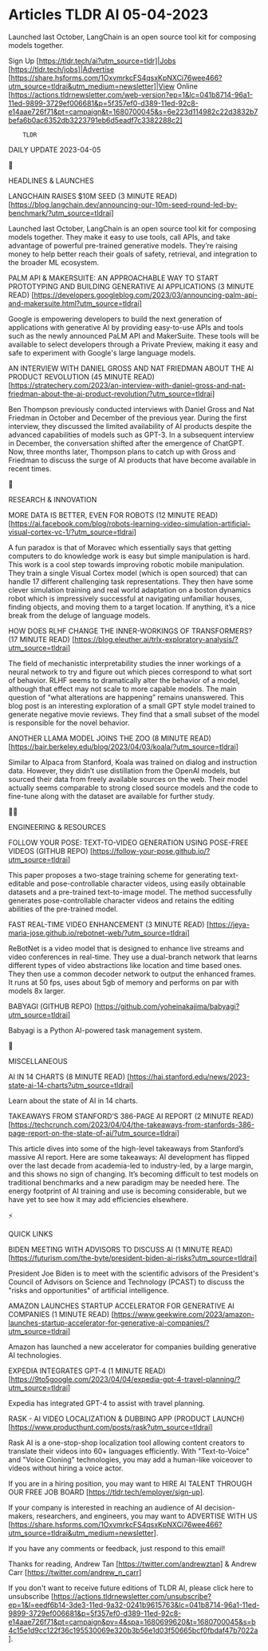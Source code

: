 # Articles TLDR AI 05-04-2023

Launched last October, LangChain is an open source tool kit for
composing models together.  

Sign Up [https://tldr.tech/ai?utm_source=tldr]|Jobs
[https://tldr.tech/jobs]|Advertise
[https://share.hsforms.com/1OxvmrkcFS4qsxKpNXCi76wee466?utm_source=tldrai&utm_medium=newsletter]|View
Online
[https://actions.tldrnewsletter.com/web-version?ep=1&lc=041b8714-96a1-11ed-9899-3729ef006681&p=5f357ef0-d389-11ed-92c8-e14aae726f71&pt=campaign&t=1680700045&s=6e223d114982c22d3832b7befa6b0ac6352db3223791eb6d5eadf7c3382288c2]


		TLDR 

DAILY UPDATE 2023-04-05

🚀 

HEADLINES & LAUNCHES

LANGCHAIN RAISES $10M SEED (3 MINUTE READ)
[https://blog.langchain.dev/announcing-our-10m-seed-round-led-by-benchmark/?utm_source=tldrai]


Launched last October, LangChain is an open source tool kit for
composing models together. They make it easy to use tools, call APIs,
and take advantage of powerful pre-trained generative models.
They’re raising money to help better reach their goals of safety,
retrieval, and integration to the broader ML ecosystem. 

PALM API & MAKERSUITE: AN APPROACHABLE WAY TO START PROTOTYPING AND
BUILDING GENERATIVE AI APPLICATIONS (3 MINUTE READ)
[https://developers.googleblog.com/2023/03/announcing-palm-api-and-makersuite.html?utm_source=tldrai]


Google is empowering developers to build the next generation of
applications with generative AI by providing easy-to-use APIs and
tools such as the newly announced PaLM API and MakerSuite. These tools
will be available to select developers through a Private Preview,
making it easy and safe to experiment with Google's large language
models. 

AN INTERVIEW WITH DANIEL GROSS AND NAT FRIEDMAN ABOUT THE AI PRODUCT
REVOLUTION (45 MINUTE READ)
[https://stratechery.com/2023/an-interview-with-daniel-gross-and-nat-friedman-about-the-ai-product-revolution/?utm_source=tldrai]


Ben Thompson previously conducted interviews with Daniel Gross and Nat
Friedman in October and December of the previous year. During the
first interview, they discussed the limited availability of AI
products despite the advanced capabilities of models such as GPT-3. In
a subsequent interview in December, the conversation shifted after the
emergence of ChatGPT. Now, three months later, Thompson plans to catch
up with Gross and Friedman to discuss the surge of AI products that
have become available in recent times. 

🧠 

RESEARCH & INNOVATION

MORE DATA IS BETTER, EVEN FOR ROBOTS (12 MINUTE READ)
[https://ai.facebook.com/blog/robots-learning-video-simulation-artificial-visual-cortex-vc-1/?utm_source=tldrai]


A fun paradox is that of Moravec which essentially says that getting
computers to do knowledge work is easy but simple manipulation is
hard. This work is a cool step towards improving robotic mobile
manipulation. They train a single Visual Cortex model (which is open
sourced) that can handle 17 different challenging task
representations. They then have some clever simulation training and
real world adaptation on a boston dynamics robot which is impressively
successful at navigating unfamiliar houses, finding objects, and
moving them to a target location. If anything, it’s a nice break
from the deluge of language models. 

HOW DOES RLHF CHANGE THE INNER-WORKINGS OF TRANSFORMERS? (17 MINUTE
READ)
[https://blog.eleuther.ai/trlx-exploratory-analysis/?utm_source=tldrai]


The field of mechanistic interpretability studies the inner workings
of a neural network to try and figure out which pieces correspond to
what sort of behavior. RLHF seems to dramatically alter the behavior
of a model, although that effect may not scale to more capable models.
The main question of “what alterations are happening” remains
unanswered. This blog post is an interesting exploration of a small
GPT style model trained to generate negative movie reviews. They find
that a small subset of the model is responsible for the novel
behavior. 

ANOTHER LLAMA MODEL JOINS THE ZOO (8 MINUTE READ)
[https://bair.berkeley.edu/blog/2023/04/03/koala/?utm_source=tldrai] 

Similar to Alpaca from Stanford, Koala was trained on dialog and
instruction data. However, they didn’t use distillation from the
OpenAI models, but sourced their data from freely available sources on
the web. Their model actually seems comparable to strong closed source
models and the code to fine-tune along with the dataset are available
for further study. 

🧑‍💻 

ENGINEERING & RESOURCES

FOLLOW YOUR POSE: TEXT-TO-VIDEO GENERATION USING POSE-FREE VIDEOS
(GITHUB REPO) [https://follow-your-pose.github.io/?utm_source=tldrai] 

This paper proposes a two-stage training scheme for generating
text-editable and pose-controllable character videos, using easily
obtainable datasets and a pre-trained text-to-image model. The method
successfully generates pose-controllable character videos and retains
the editing abilities of the pre-trained model. 

FAST REAL-TIME VIDEO ENHANCEMENT (3 MINUTE READ)
[https://jeya-maria-jose.github.io/rebotnet-web/?utm_source=tldrai] 

ReBotNet is a video model that is designed to enhance live streams and
video conferences in real-time. They use a dual-branch network that
learns different types of video abstractions like location and time
based ones. They then use a common decoder network to output the
enhanced frames. It runs at 50 fps, uses about 5gb of memory and
performs on par with models 8x larger. 

BABYAGI (GITHUB REPO)
[https://github.com/yoheinakajima/babyagi?utm_source=tldrai] 

Babyagi is a Python AI-powered task management system. 

🎁 

MISCELLANEOUS

AI IN 14 CHARTS (8 MINUTE READ)
[https://hai.stanford.edu/news/2023-state-ai-14-charts?utm_source=tldrai]


Learn about the state of AI in 14 charts. 

TAKEAWAYS FROM STANFORD’S 386-PAGE AI REPORT (2 MINUTE READ)
[https://techcrunch.com/2023/04/04/the-takeaways-from-stanfords-386-page-report-on-the-state-of-ai/?utm_source=tldrai]


This article dives into some of the high-level takeaways from
Stanford’s massive AI report. Here are some takeaways: AI
development has flipped over the last decade from academia-led to
industry-led, by a large margin, and this shows no sign of changing.
It’s becoming difficult to test models on traditional benchmarks and
a new paradigm may be needed here. The energy footprint of AI training
and use is becoming considerable, but we have yet to see how it may
add efficiencies elsewhere. 

⚡ 

QUICK LINKS

BIDEN MEETING WITH ADVISORS TO DISCUSS AI (1 MINUTE READ)
[https://futurism.com/the-byte/president-biden-ai-risks?utm_source=tldrai]


President Joe Biden is to meet with the scientific advisors of the
President's Council of Advisors on Science and Technology (PCAST) to
discuss the "risks and opportunities" of artificial intelligence. 

AMAZON LAUNCHES STARTUP ACCELERATOR FOR GENERATIVE AI COMPANIES (1
MINUTE READ)
[https://www.geekwire.com/2023/amazon-launches-startup-accelerator-for-generative-ai-companies/?utm_source=tldrai]


Amazon has launched a new accelerator for companies building
generative AI technologies. 

EXPEDIA INTEGRATES GPT-4 (1 MINUTE READ)
[https://9to5google.com/2023/04/04/expedia-gpt-4-travel-planning/?utm_source=tldrai]


Expedia has integrated GPT-4 to assist with travel planning. 

RASK - AI VIDEO LOCALIZATION & DUBBING APP (PRODUCT LAUNCH)
[https://www.producthunt.com/posts/rask?utm_source=tldrai] 

Rask AI is a one-stop-shop localization tool allowing content creators
to translate their videos into 60+ languages efficiently. With
"Text-to-Voice" and "Voice Cloning" technologies, you may add a
human-like voiceover to videos without hiring a voice actor. 

If you are in a hiring position, you may want to HIRE AI TALENT
THROUGH OUR FREE JOB BOARD [https://tldr.tech/employer/sign-up]. 

If your company is interested in reaching an audience of AI
decision-makers, researchers, and engineers, you may want to ADVERTISE
WITH US
[https://share.hsforms.com/1OxvmrkcFS4qsxKpNXCi76wee466?utm_source=tldrai&utm_medium=newsletter].


If you have any comments or feedback, just respond to this email! 

Thanks for reading, 
Andrew Tan [https://twitter.com/andrewztan] & Andrew Carr
[https://twitter.com/andrew_n_carr] 

If you don't want to receive future editions of TLDR AI, please click
here to unsubscribe
[https://actions.tldrnewsletter.com/unsubscribe?ep=1&l=eedf6b14-3de3-11ed-9a32-0241b9615763&lc=041b8714-96a1-11ed-9899-3729ef006681&p=5f357ef0-d389-11ed-92c8-e14aae726f71&pt=campaign&pv=4&spa=1680699620&t=1680700045&s=b4c15e1d9cc122f36c195530069e320b3b56e1d03f50665bcf0fbdaf47b7022a].


 